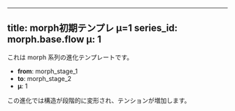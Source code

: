 <!--
@zettel_type: unknown
@description: 分類不能。手動で確認が必要。
-->

---
title: morph初期テンプレ μ=1
series_id: morph.base.flow
μ: 1
---

これは morph 系列の進化テンプレートです。

- **from**: morph_stage_1
- **to**: morph_stage_2
- **μ**: 1

この進化では構造が段階的に変形され、テンションが増加します。
